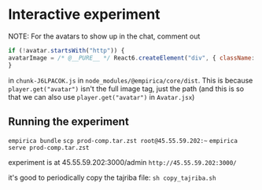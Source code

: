 # Interactive experiment

NOTE: For the avatars to show up in the chat, comment out 

```js
if (!avatar.startsWith("http")) {
avatarImage = /* @__PURE__ */ React6.createElement("div", { className: "inline-block h-9 w-9 rounded-full" }, avatar);
}
```

in `chunk-J6LPACOK.js` in `node_modules/@empirica/core/dist`. This is because `player.get("avatar")` isn't the full image tag, just the path (and this is so that we can also use `player.get("avatar")` in `Avatar.jsx`)

## Running the experiment

`empirica bundle`
`scp prod-comp.tar.zst root@45.55.59.202:~`
`empirica serve prod-comp.tar.zst`

experiment is at 45.55.59.202:3000/admin
`http://45.55.59.202:3000/`


it's good to periodically copy the tajriba file: `sh copy_tajriba.sh`